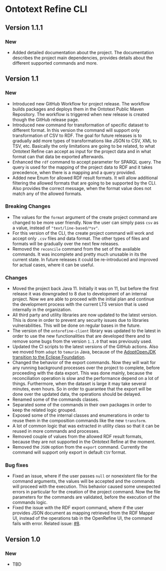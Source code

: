 # Ontotext Refine CLI

## Version 1.1.1

### New

 - Added detailed documentation about the project. The documentation describes the project main dependencies, provides details about the different supported
   commands and more.


## Version 1.1

### New

 - Introduced new GitHub Workflow for project release. The workflow builds packages and deploys them in the Ontotext Public Maven Repository. The workflow is
   triggered when new release is created though the GitHub release page.
 - Introduced new command for transformation of specific dataset to different format. In this version the command will support only transformation of CSV to RDF.
   The goal for future releases is to gradually add more types of transformations like JSON to CSV, XML to TSV, etc. Basically the only limitations are going to be
   related, to what Ontotext Refine can accept as input for the project data and in what format can that data be exported afterwards.
 - Enhanced the `rdf` command to accept parameter for SPARQL query. The query is used for the mapping of the project data to RDF and it takes precedence, when there
   is a mapping and a query provided.
 - Added new Enum for allowed RDF result formats. It will allow additional filtering the allowed formats that are going to be supported by the CLI. Also provides
   the correct message, when the format value does not match any of the allowed formats.
 
### Breaking Changes

 - The values for the `format` argument of the create project command are changed to be more user friendly. Now the user can simply pass `csv` as a value, instead
   of `"text/line-based/*sv"`.
 - For this version of the CLI, the create project command will work and accept only `.csv` files and data format. The other types of files and formats will be
   gradually over the next few releases.
 - Removed the `reconcile` command from the set of the available commands. It was incomplete and pretty much unusable in its the current state. In future releases
   it could be re-introduced and improved for actual cases, where it can be useful. 

### Changes

 - Moved the project back Java 11. Initially it was on 11, but before the first release it was downgraded to 8 due to development of an internal project. Now we are
   able to proceed with the initial plan and continue the development process with the current LTS version that is used internally in the organization.
 - All third party and utility libraries are now updated to the latest version. This is done in order to prevent any security issues due to libraries
   vulnerabilities. This will be done on regular bases in the future.
 - The version of the `ontorefine-client` library was updated to the latest in order to use the new functionalities that are developed there and to remove some
   bugs from the version `1.1.0` that was previously used.
 - Updated the CI scripts to the latest versions of the GitHub actions. Also we moved from `adopt` to `temurin` Java, because of the
   [AdoptOpenJDK transition to the Eclipse Foundation](https://blog.adoptopenjdk.net/2021/03/transition-to-eclipse-an-update/).
 - Changed the behavior of the export commands. Now they will wait for any running background processes over the project to complete, before proceeding with the data
   export. This was done mainly, because the reconciliation operation is slow and the performance depend on a lot of things. Furthermore, when the dataset is large
   it may take several minutes, even hours. So in order to guarantee that the export will be done over the updated data, the operations should be delayed.
 - Renamed some of the commands classes.
 - Separated some of the commands in their own packages in order to keep the related logic grouped.
 - Exposed some of the internal classes and enumerations in order to reuse them in the composition commands like the new `transform`.
 - A lot of common logic that was extracted in utility class so that it can be reused in more commands and processes.
 - Removed couple of values from the allowed RDF result formats, because they are not supported in the Ontotext Refine at the moment.
 - Removed the `JSON` option from the `export` command. Currently the command will support only export in default `CSV` format.

### Bug fixes

 - Fixed an issue, where if the user passes `null` or nonexistent file for the command arguments, the values will be accepted and the commands will proceed with
   the execution. This behavior caused some unexpected errors in particular for the creation of the project command. Now the file parameters for the commands are
   validated, before the execution of the commands logic.
 - Fixed the issue with the RDF export command, where if the user provides JSON document as mapping retrieved from the RDF Mapper UI, instead of the operations tab
   in the OpenRefine UI, the command fails with error. Related issue: [#8](https://github.com/Ontotext-AD/ontorefine-cli/issues/8).


## Version 1.0

### New

 - TBD
